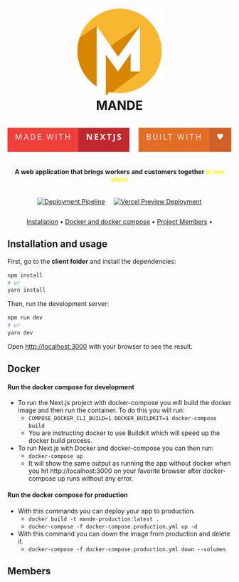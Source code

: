 <h1 align="center">
  <br>
  <a href="https://mande-frontend-r26hnwsuj-mandeuv.vercel.app/"><img src="./assets/logo.svg" alt="MANDE" width="200"></a>
  <br>
  MANDE
  <br>
</h1>

<div style="display:flex; justify-content: center; gap: 20px;">

[![forthebadge](./assets/made-with-next.svg)](https://forthebadge.com) 

[![forthebadge](./assets/built-with-love.svg)](https://forthebadge.com)

</div>

<h4 align="center">A web application that brings workers and customers together <strong style="color: yellow;">in one place</strong></h4>

<div style="display:flex; justify-content: center; gap: 20px;">


  [![Deployment Pipeline](https://github.com/Carlosher007/Mande-Frontend/actions/workflows/pipeline.yml/badge.svg)](https://github.com/Carlosher007/Mande-Frontend/actions/workflows/pipeline.yml)

  [![Vercel Preview Deployment](https://github.com/Mande-Project/Mande-Frontend/actions/workflows/preview.yaml/badge.svg)](https://github.com/Mande-Project/Mande-Frontend/actions/workflows/preview.yaml)

</div>

<p align="center">
  <a href="#installation">Installation</a> •
  <a href="#docker">Docker and docker compose</a> •
  <a href="#members">Project Members</a> •
</p>


## Installation and usage

First, go to the **client folder** and install the dependencies:

```bash
npm install
# or
yarn install
```

Then, run the development server:

```bash
npm run dev
# or
yarn dev
```

Open [http://localhost:3000](http://localhost:3000) with your browser to see the result.

## Docker

#### Run the docker compose for development

- To run the Next.js project with docker-compose you will build the docker image and then run the container. To do this you will run:
  - `COMPOSE_DOCKER_CLI_BUILD=1 DOCKER_BUILDKIT=1 docker-compose build`
  - You are instructing docker to use Buildkit which will speed up the docker build process.
- To run Next.js with Docker and docker-compose you can then run:
  - `docker-compose up`
  - It will show the same output as running the app without docker when you hit http://localhost:3000 on your favorite browser after docker-compose up runs without any error.

#### Run the docker compose for production

- With this commands you can deploy your app to production.
  - `docker build -t mande-production:latest .`
  - `docker-compose -f docker-compose.production.yml up -d`
- With this command you can down the image from production and delete it.
  - `docker-compose -f docker-compose.production.yml down --volumes`

## Members